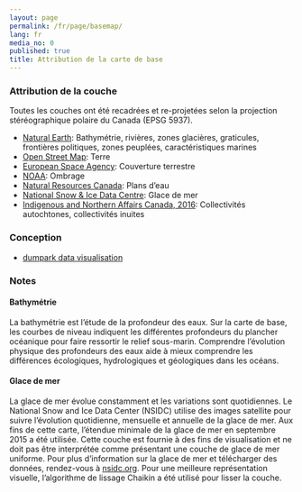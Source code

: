 ```yaml
---
layout: page
permalink: /fr/page/basemap/
lang: fr
media_no: 0
published: true
title: Attribution de la carte de base
---
```

### Attribution de la couche

Toutes les couches ont été recadrées et re-projetées selon la projection stéréographique polaire du Canada (EPSG 5937).

- [Natural Earth](http://www.naturalearthdata.com): Bathymétrie, rivières, zones glacières, graticules, frontières politiques, zones peuplées, caractéristiques marines
- [Open Street Map](http://openstreetmapdata.com): Terre
- [European Space Agency](http://due.esrin.esa.int/page_globcover.php): Couverture terrestre
- [NOAA](https://www.ngdc.noaa.gov): Ombrage
- [Natural Resources Canada](http://www.nrcan.gc.ca/): Plans d’eau
- [National Snow & Ice Data Centre](https://nsidc.org): Glace de mer
- [Indigenous and Northern Affairs Canada, 2016](http://www.aadnc-aandc.gc.ca): Collectivités autochtones, collectivités inuites


### Conception
- [dumpark data visualisation](http://www.dumpark.com)


### Notes

#### Bathymétrie

La bathymétrie est l’étude de la profondeur des eaux. Sur la carte de base, les courbes de niveau indiquent les différentes profondeurs du plancher océanique pour faire ressortir le relief sous-marin. Comprendre l’évolution physique des profondeurs des eaux aide à mieux comprendre les différences écologiques, hydrologiques et géologiques dans les océans.

#### Glace de mer

La glace de mer évolue constamment et les variations sont quotidiennes. Le National Snow and Ice Data Center (NSIDC) utilise des images satellite pour suivre l’évolution quotidienne, mensuelle et annuelle de la glace de mer. Aux fins de cette carte, l’étendue minimale de la glace de mer en septembre 2015 a été utilisée. Cette couche est fournie à des fins de visualisation et ne doit pas être interprétée comme présentant une couche de glace de mer uniforme. Pour plus d’information sur la glace de mer et télécharger des données, rendez-vous à [nsidc.org](https://nsidc.org). Pour une meilleure représentation visuelle, l’algorithme de lissage Chaikin a été utilisé pour lisser la couche.
